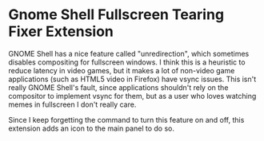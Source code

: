# Gnome Shell Fullscreen Tearing Fixer Extension

GNOME Shell has a nice feature called "unredirection", which sometimes disables
compositing for fullscreen windows. I think this is a heuristic to reduce
latency in video games, but it makes a lot of non-video game applications (such
as HTML5 video in Firefox) have vsync issues. This isn't really GNOME Shell's
fault, since applications shouldn't rely on the compositor to implement vsync
for them, but as a user who loves watching memes in fullscreen I don't really
care.

Since I keep forgetting the command to turn this feature on and off, this
extension adds an icon to the main panel to do so.
